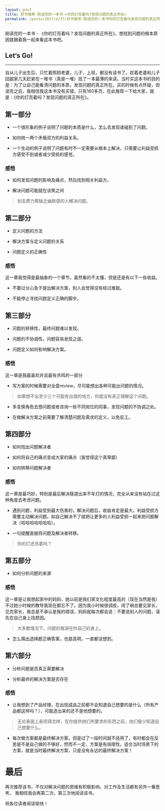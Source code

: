 ```yaml
---
layout: post
title: 好书推荐-刚读完的一本书-<你的灯亮着吗?发现问题的真正所在>
permalink: /posts/2017/4/27/好书推荐-刚读完的一本书你的灯亮着吗发现问题的真正所在.html
---
```


刚读完的一本书 - 《你的灯亮着吗？发现问题的真正所在》，想找到问题的根本原因就跟着我一起来看这本书吧。

## Let‘s Go!
-----

自从儿子出生后，只忙着照顾老婆，儿子，上班，都没有读书了。趁着老婆和儿子回娘家几天赶紧在一堆书（真是一堆）找了一本最薄的来读。当时买这本书的目的是：为了让自己能看清问题的本质，发现问题的真正所在。买的时候有点怀疑，但读完之后，我相信我这本书没有买错，只有160多页，在此推荐一下给大家，就是：《你的灯亮着吗？发现问题的真正所在》。

## 第一部分

- 一个很形象的例子说明了问题的本质是什么，怎么去发现谁碰到了问题。

- 如何统一两个矛盾双方的利益关系。

- 一个生动的例子说明了问题有时不一定需要从根本上解决，只需要让利益受损方感受不到或者减少受损的感觉。

### 感悟

- 如何发现问题的影响及痛点，然后找到相关利益方。

- 解决问题可能就在谈笑之间

>别去费力帮缺乏幽默感的人解决问题。

## 第二部分

- 定义问题的方法

- 解决方案与定义问题的关系

- 问题定义的正确性

### 感悟

这一章我觉得是最抽象的一个章节，虽然看的不太懂，但是还是有以下一些收益。

- 不要过分心急于提出解决方案，别人会觉得没有经过推敲。

- 不能停止寻找问题定义正确的脚步。

## 第三部分

- 问题的转移性，最终问题难以发现。

- 问题的不协调性，问题容易发现之道。

- 问题定义如何影响解决方案。

### 感悟
这一章是我最喜欢并且最有共鸣的一部分

- 写方案的时候需要对全盘review，尽可能想出各种可能出问题的情况。

> 如果想不出至少三个可能有出错的地方，你就没有真正理解这个问题。

- 多变换角色去想问题或者咨询一些不同岗位的同事，发现问题的不协调之处。

- 在做解决方案之前需要了解清楚问题及需求的定义，以免反工。

## 第四部分

- 如何找出问题解决者

- 如何将自己的痛点变成大家的痛点（我觉得这个真卑鄙）

- 如何转移问题解决者

### 感悟

这一章是最巧妙，特别是最后解决隧道出来不车灯的情况，完全从来没有站在过这种角度去考虑问题。

- 遇到问题，利益受到最大伤害的，解决问题后，收益肯定是最大。利益受损方需要主动解决问题。如自己解决不了就把让更多的人利益受损一起来把问题解决（哈哈哈哈哈哈哈）。

- 一句提醒直接将问题及解决者转移。
> 你的灯还亮着吗？

## 第五部分

- 如何分析问题的来源

### 感悟

这一章是让我想起家中的妈妈，她以前是我们家文化程度最高的（现在当然是我）不过她小时候的教导我现在都忘不了。因为我小时候很调皮，闯了祸总要见家长，见完家长，我总是不承认是我的错误，妈妈就每次都会说：不要说别人的问题，请先在自己身上找原因。

> 大多数情况下，问题的根源在你自己的身上。

- 怎么猜出选择题正确答案，也是高明，一直都没想到。

## 第六部分

- 分析问题是否真正需要解决

- 分析最终的解决方案是否存在

### 感悟

- 让我想到了产品经理，在出现成品之前都不会知道自己想要的是什么（所有产品都这样吗？），可能造出来的还不是他想要的。

>无论表面上表现得怎样，在你提供他们所要求的东西之前，他们极少知道自己想要什么。

- 每次做方案都是最终解决方案，但是过了一段时间就不适用了，有时都会在反思是不是自己做的不够好，然而不一定，方案是有局限性。适合当时场景下的方案，就是当时最终解决方案，只是没有永远的最终解决方案！

# 最后
再次推荐该书，不仅对解决问题的思维有积极影响，对工作及生活都有另外一番思考。
我相信我会再第二次，第三次地阅读该书。

祝各位读者阅读愉快！
